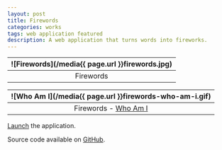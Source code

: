 ```yaml
---
layout: post
title: Firewords
categories: works
tags: web application featured
description: A web application that turns words into fireworks.
---
```


![Firewords](/media{{ page.url }}firewords.jpg) |
:----------: |
Firewords |

![Who Am I](/media{{ page.url }}firewords-who-am-i.gif) |
:----------: |
Firewords - [Who Am I](http://jackbdu.com/firewords/?msg=WHO%20AM%20I) |

[Launch](http://jackbdu.com/firewords) the application.

Source code available on [GitHub](https://github.com/jackbdu/firewords).
